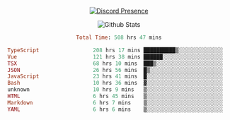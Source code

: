 <!DOCTYPE html>
<body>
<div align="center">

  [![Discord Presence](https://lanyard.cnrad.dev/api/576097150359044106)](https://discord.com/users/576097150359044106)
  
  ![Github Stats](https://github-readme-stats.vercel.app/api?username=verycrunchy&show_icons=true&theme=radical)

<!--START_SECTION:waka-->

```ruby
Total Time: 508 hrs 47 mins

TypeScript                 208 hrs 17 mins ██████████▒░░░░░░░░░░░░░░   40.95 %
Vue                        121 hrs 38 mins ██████░░░░░░░░░░░░░░░░░░░   23.91 %
TSX                        68 hrs 10 mins  ███▒░░░░░░░░░░░░░░░░░░░░░   13.40 %
JSON                       26 hrs 56 mins  █▒░░░░░░░░░░░░░░░░░░░░░░░   05.29 %
JavaScript                 23 hrs 41 mins  █░░░░░░░░░░░░░░░░░░░░░░░░   04.66 %
Bash                       10 hrs 36 mins  ▓░░░░░░░░░░░░░░░░░░░░░░░░   02.08 %
unknown                    10 hrs 9 mins   ▒░░░░░░░░░░░░░░░░░░░░░░░░   01.99 %
HTML                       6 hrs 45 mins   ▒░░░░░░░░░░░░░░░░░░░░░░░░   01.33 %
Markdown                   6 hrs 7 mins    ▒░░░░░░░░░░░░░░░░░░░░░░░░   01.20 %
YAML                       6 hrs 6 mins    ▒░░░░░░░░░░░░░░░░░░░░░░░░   01.20 %
```

<!--END_SECTION:waka-->
</div>
</body>
</html>

